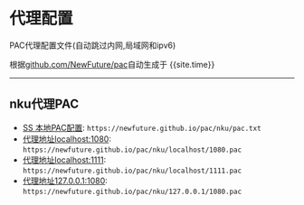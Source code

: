 # 代理配置

PAC代理配置文件(自动跳过内网,局域网和ipv6)

根据[github.com/NewFuture/pac](https://github.com/NewFuture/pac)自动生成于 {{site.time}}

---------

## nku代理PAC

* [SS 本地PAC配置](https://newfuture.github.io/pac/nku/pac.txt): `https://newfuture.github.io/pac/nku/pac.txt`
* [代理地址localhost:1080](https://newfuture.github.io/pac/nku/localhost/1080.pac): `https://newfuture.github.io/pac/nku/localhost/1080.pac`
* [代理地址localhost:1111](https://newfuture.github.io/pac/nku/localhost/1111.pac): `https://newfuture.github.io/pac/nku/localhost/1111.pac`
* [代理地址127.0.0.1:1080](https://newfuture.github.io/pac/nku/127.0.0.1/1080.pac): `https://newfuture.github.io/pac/nku/127.0.0.1/1080.pac`
